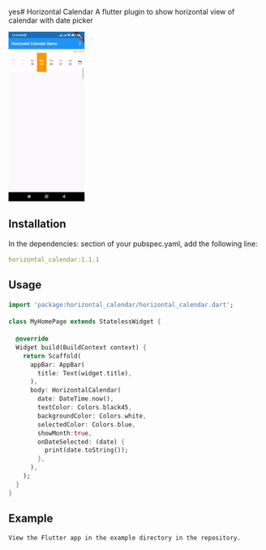 yes# Horizontal Calendar
A flutter plugin to show horizontal view of calendar with date picker
 
![calendar image](screenshot.gif)

## Installation
In the dependencies: section of your pubspec.yaml, add the following line:

```yaml
horizontal_calendar:1.1.1
```

## Usage

```dart
import 'package:horizontal_calendar/horizontal_calendar.dart';

class MyHomePage extends StatelessWidget {

  @override
  Widget build(BuildContext context) {
    return Scaffold(
      appBar: AppBar(
        title: Text(widget.title),
      ),
      body: HorizontalCalendar(
        date: DateTime.now(),
        textColor: Colors.black45,
        backgroundColor: Colors.white,
        selectedColor: Colors.blue,
        showMonth:true,
        onDateSelected: (date) {
          print(date.toString());
        },
      ),
    );
  }
}
```

## Example

```
View the Flutter app in the example directory in the repository.
```